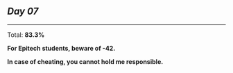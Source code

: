 *Day 07*
---

---
Total: **83.3%**

**For Epitech students, beware of -42.**

**In case of cheating, you cannot hold me responsible.**
